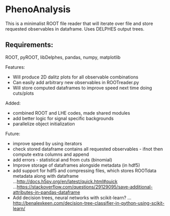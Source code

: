 # PhenoAnalysis
This is a minimalist ROOT file reader that will iterate over file and store requested observables
in dataframe. Uses DELPHES output trees.

## Requirements:
ROOT, pyROOT, libDelphes, pandas, numpy, matplotlib

Features:
* Will produce 2D dalitz plots for all observable combinations
* Can easily add arbitrary new observables in ROOTreader.py
* Will store computed dataframes to improve speed next time doing cuts/plots

Added:
* combined ROOT and LHE codes, made shared modules
* add better logic for signal specific backgrounds
* parallelize object initialization

Future:
* improve speed by using iterators
* check stored dataframe contains all requested observables - ifnot then compute extra columns and append
* add errors - statistical and from cuts (binomial)
* Improve storage of dataframes alongside metadata (in hdf5)
* add support for hdf5 and compressing files, which stores ROOTdata metadata along with dataframe
...http://docs.h5py.org/en/latest/quick.html#quick
...https://stackoverflow.com/questions/29129095/save-additional-attributes-in-pandas-dataframe
* Add decision trees, neural networks with scikit-learn?
... http://benalexkeen.com/decision-tree-classifier-in-python-using-scikit-learn/
